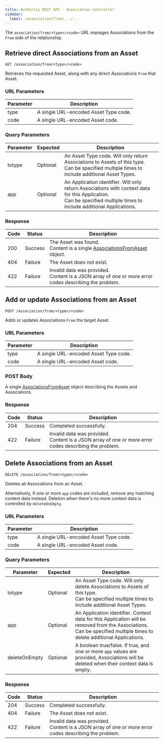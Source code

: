 ```yaml
---
title: Authority REST API - Association Controller
sidebar:
  label: /association/from/.../...
---
```


The `association/from/<type>/<code>` URL manages Associations from the `From` side of the relationship.

## Retrieve direct Associations from an Asset

`GET /association/from/<type>/<code>`

Retrieves the requested Asset, along with any direct Associations `From` that Asset.

### URL Parameters

| Parameter | Description |
|-----------|-------------|
| type      | A single URL-encoded Asset Type code. |
| code      | A single URL-encoded Asset code. |

### Query Parameters

| Parameter | Expected | Description |
|-----------|----------|-------------|
| totype    | Optional | An Asset Type code. Will only return Associations to Assets of this type.<br>Can be specified multiple times to include additional Asset Types. |
| app       | Optional | An Application identifier. Will only return Associations with context data for this Application.<br>Can be specified multiple times to include additional Applications. |

### Response

| Code | Status  | Description |
|------|---------|-------------|
| 200  | Success | The Asset was found.<br>Content is a single [AssociationsFromAsset](../../../proto/dto/#associationsfromasset) object. |
| 404  | Failure | The Asset does not exist. |
| 422  | Failure | Invalid data was provided.<br>Content is a JSON array of one or more error codes describing the problem. |

## Add or update Associations from an Asset

`POST /association/from/<type>/<code>`

Adds or updates Associations `From` the target Asset.

### URL Parameters

| Parameter | Description |
|-----------|-------------|
| type      | A single URL-encoded Asset Type code. |
| code      | A single URL-encoded Asset code. |

### POST Body

A single [AssociationsFromAsset](../../../proto/dto/#associationsfromasset) object describing the Assets and Associations.

### Response

| Code | Status  | Description |
|------|---------|-------------|
| 204  | Success | Completed successfully. |
| 422  | Failure | Invalid data was provided.<br>Content is a JSON array of one or more error codes describing the problem. |

## Delete Associations from an Asset

`DELETE /association/from/<type>/<code>`

Deletes all Associations from an Asset.

Alternatively, if one or more `app` codes are included, remove any matching context data instead. Deletion when there's no more context data is controlled by `deleteOnEmpty`.

### URL Parameters

| Parameter | Description |
|-----------|-------------|
| type      | A single URL-encoded Asset Type code. |
| code      | A single URL-encoded Asset code. |

### Query Parameters

| Parameter | Expected | Description |
|-----------|----------|-------------|
| totype    | Optional | An Asset Type code. Will only delete Associations to Assets of this type.<br>Can be specified multiple times to include additional Asset Types. |
| app       | Optional | An Application identifier. Context data for this Application will be removed from the Associations.<br>Can be specified multiple times to delete additional Applications. |
| deleteOnEmpty | Optional | A boolean true/false. If true, and one or more `app` values are provided, Associations will be deleted when their context data is empty. |

### Response

| Code | Status  | Description |
|------|---------|-------------|
| 204  | Success | Completed successfully. |
| 404  | Failure | The Asset does not exist. |
| 422  | Failure | Invalid data was provided.<br>Content is a JSON array of one or more error codes describing the problem. |
